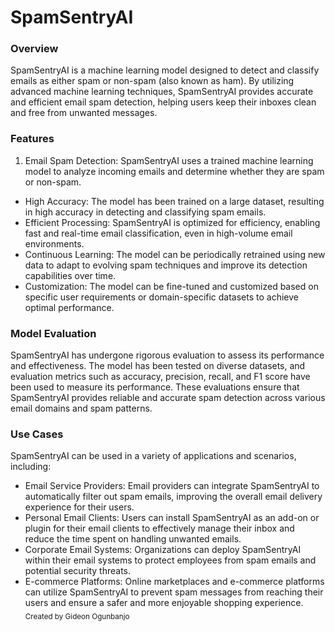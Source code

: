 # SpamSentryAI
### Overview
SpamSentryAI is a machine learning model designed to detect and classify emails as either spam or non-spam (also known as ham). By utilizing advanced machine learning techniques, SpamSentryAI provides accurate and efficient email spam detection, helping users keep their inboxes clean and free from unwanted messages.

### Features
1. Email Spam Detection: SpamSentryAI uses a trained machine learning model to analyze incoming emails and determine whether they are spam or non-spam.
- High Accuracy: The model has been trained on a large dataset, resulting in high accuracy in detecting and classifying spam emails.
- Efficient Processing: SpamSentryAI is optimized for efficiency, enabling fast and real-time email classification, even in high-volume email environments.
- Continuous Learning: The model can be periodically retrained using new data to adapt to evolving spam techniques and improve its detection capabilities over time.
- Customization: The model can be fine-tuned and customized based on specific user requirements or domain-specific datasets to achieve optimal performance.
### Model Evaluation
SpamSentryAI has undergone rigorous evaluation to assess its performance and effectiveness. The model has been tested on diverse datasets, and evaluation metrics such as accuracy, precision, recall, and F1 score have been used to measure its performance. These evaluations ensure that SpamSentryAI provides reliable and accurate spam detection across various email domains and spam patterns.

### Use Cases
SpamSentryAI can be used in a variety of applications and scenarios, including:

- Email Service Providers: Email providers can integrate SpamSentryAI to automatically filter out spam emails, improving the overall email delivery experience for their users.
- Personal Email Clients: Users can install SpamSentryAI as an add-on or plugin for their email clients to effectively manage their inbox and reduce the time spent on handling unwanted emails.
- Corporate Email Systems: Organizations can deploy SpamSentryAI within their email systems to protect employees from spam emails and potential security threats.
- E-commerce Platforms: Online marketplaces and e-commerce platforms can utilize SpamSentryAI to prevent spam messages from reaching their users and ensure a safer and more enjoyable shopping experience.
<sub>Created by Gideon Ogunbanjo</sub>